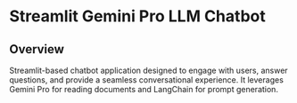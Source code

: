 # Streamlit Gemini Pro LLM Chatbot

## Overview

Streamlit-based chatbot application designed to engage with users, answer questions, and provide a seamless conversational experience. It leverages Gemini Pro for reading documents and LangChain for prompt generation.


